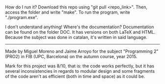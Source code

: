 
How do I run it?
	Download this repo using "git pull <repo_link>". Then, access the folder and write "make". To run the program, write "./program.exe".

I don't understand anything! Where's the documentation?
	Documentation can be found on the folder DOC. It has versions on both LaTeX and HTML. Because the subject was done in catalan, it's written in said language.
	
--------------------------------------------------------------------------

Made by Miguel Moreno and Jaime Arroyo for the subject "Programming 2" (PRO2) in FIB (UPC, Barcelona) on the autumn course, year 2015.

Mark for this project was 8/10, that is: the code works perfectly, but it has several inconsistencies in regards to modular design and some fragments of the code aren't as efficient (both in time and space) as it could be.
